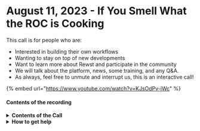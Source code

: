 # August 11, 2023 - If You Smell What the ROC is Cooking

This call is for people who are:

* Interested in building their own workflows
* Wanting to stay on top of new developments
* Want to learn more about Rewst and participate in the community
* We will talk about the platform, news, some training, and any Q\&A.
* As always, feel free to unmute and interrupt us, this is an interactive call!

{% embed url="https://www.youtube.com/watch?v=KJsOdPv-jWc" %}

#### Contents of the recording

<details>

<summary><strong>Contents of the Call</strong></summary>

In this call, we cover the following:

* 🏢 Tim demos how to determine which Organization you’re working in
* 🪨 Adam introduces the new members of the ROC
* 🐺 3G from the ROC demos a workflow to audit
* ⚙️ James from the ROC demos a workflow that automatically adds configuration items to an Autotask ticket
* 💾 Brandon from eTop demos a workflow that makes a ticket when Immybot detects a device’s storage goes below 15%

</details>

<details>

<summary><strong>How to get help</strong></summary>

Resources:

* Getting Started: [https://docs.rewst.help/cluck-university/getting-started](https://docs.rewst.help/cluck-university/getting-started)
* Rewst Foundations Training: [https://docs.rewst.help/cluck-university/rewst-foundations-10x](https://docs.rewst.help/cluck-university/rewst-foundations-10x)
* Chat (Discord): [https://discord.gg/rewst](https://discord.gg/rewst)
  * Private #\{{ msp \}} channel
  * \#the-kewp
* Email to create Tickets: [the\_roc@rewst.io](mailto:the_roc@rewst.io)

Cluck U Sign-ups:

* All 100 Series Courses are now available: [https://calendly.com/cluck-u/](https://calendly.com/cluck-u/)

Feature + Integration Requests: [https://rewst.canny.io](https://rewst.canny.io)

</details>
